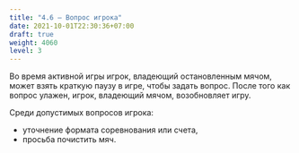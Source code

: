 ```yaml
---
title: "4.6 – Вопрос игрока"
date: 2021-10-01T22:30:36+07:00
draft: true
weight: 4060
level: 3
---
```


Во время активной игры игрок, владеющий остановленным мячом, может взять краткую паузу в
игре, чтобы задать вопрос. После того как вопрос улажен, игрок, владеющий мячом, возобновляет
игру.

Среди допустимых вопросов игрока:

- уточнение формата соревнования или счета,
- просьба почистить мяч.

